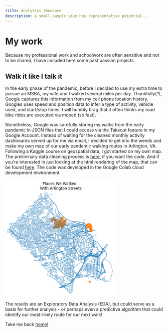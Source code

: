 ```yaml
---
title: Analytics Showcase
description: a small sample size has representative potential...
---
```

# My work

Because my professional work and schoolwork are often sensitive and not to be shared, I have included here some past passion projects.

## Walk it like I talk it

In the early phase of the pandemic, before I decided to use my extra time to pursue an MSBA, my wife and I walked several miles per day. Thankfully(?), Google captures this information from my cell phone location history. Googles uses speed and position data to infer a type of activity, vehicle used, and start/stop times. I will humbly brag that it often thinks my road bike rides are executed via moped (so fast). 

Nonetheless, Google was carefully storing my walks from the early pandemic in JSON files that I could access via the Takeout feature in my Google Account. Instead of waiting for the cleaned monthly activity dashboards served up for me via email, I decided to get into the weeds and make my own map of our early pandemic walking routes in Arlington, VA. Following a Kaggle course on geospatial data, I got started on my own map. The preliminary data cleaning process is [here](Test.ipynb), if you want the code. And if you're interested in just looking at the html rendering of the map, that can be found [here](Test.html). The code was developed in the Google Colab cloud development environment.

![Map](map.png)

The results are an Exploratory Data Analysis (EDA), but could serve as a basis for further analysis - or perhaps even a predictive algorithm that could identify our most-likely route for our next walk!

Take me back [home!](index.md)
